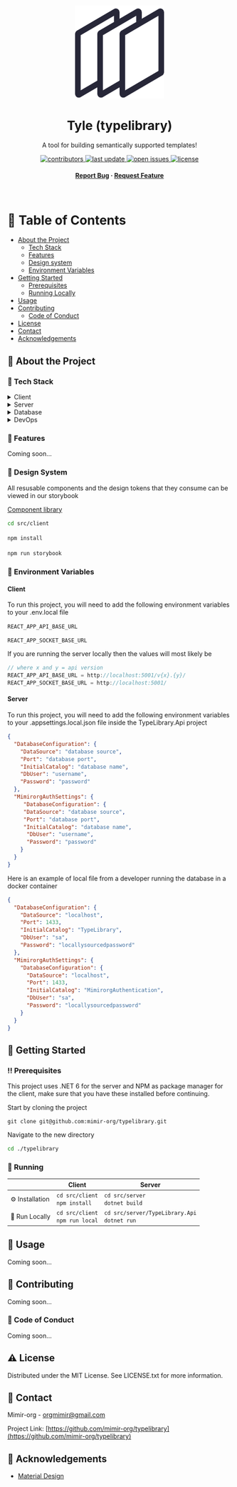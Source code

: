 <div align="center">

  <img src="src/client/public/library.png" alt="logo" width="200" height="auto" />
  <h1>Tyle (typelibrary)</h1>
  
  <p>
    A tool for building semantically supported templates!
  </p>

  
<!-- Badges -->
<p>
  <a href="https://github.com/mimir-org/typelibrary/graphs/contributors">
    <img src="https://img.shields.io/github/contributors/mimir-org/typelibrary" alt="contributors" />
  </a>
  <a href="https://github.com/mimir-org/typelibrary/commits/main">
    <img src="https://img.shields.io/github/last-commit/mimir-org/typelibrary" alt="last update" />
  </a>
  <a href="https://github.com/mimir-org/typelibrary/issues/">
    <img src="https://img.shields.io/github/issues/mimir-org/typelibrary" alt="open issues" />
  </a>
  <a href="https://github.com/mimir-org/typelibrary/blob/master/LICENSE">
    <img src="https://img.shields.io/github/license/mimir-org/typelibrary.svg" alt="license" />
  </a>
</p>
   
<h4>
    <a href="https://github.com/mimir-org/typelibrary/issues">Report Bug</a>
  <span> · </span>
    <a href="https://github.com/mimir-org/typelibrary/issues">Request Feature</a>
  </h4>
</div>

<br />

<!-- Table of Contents -->
# :notebook_with_decorative_cover: Table of Contents

- [About the Project](#star2-about-the-project)
  * [Tech Stack](#space_invader-tech-stack)
  * [Features](#dart-features)
  * [Design system](#art-design-system)
  * [Environment Variables](#key-environment-variables)
- [Getting Started](#toolbox-getting-started)
  * [Prerequisites](#bangbang-prerequisites)
  * [Running Locally](#running-running)
- [Usage](#eyes-usage)
- [Contributing](#wave-contributing)
  * [Code of Conduct](#scroll-code-of-conduct)
- [License](#warning-license)
- [Contact](#handshake-contact)
- [Acknowledgements](#gem-acknowledgements)
  

<!-- About the Project -->
## :star2: About the Project


<!-- TechStack -->
### :space_invader: Tech Stack

<details>
  <summary>Client</summary>
  <ul>
    <li><a href="https://www.typescriptlang.org/">Typescript</a></li>
    <li><a href="https://reactjs.org/">React.js</a></li>
    <li><a href="https://reactrouterdotcom.fly.dev/">React Router</a></li>
    <li><a href="https://react-hook-form.com/">React Hook Form</a></li>
    <li><a href="https://react-query.tanstack.com/">React Query</a></li>
    <li><a href="https://axios-http.com/">Axios</a></li>
    <li><a href="https://fakerjs.dev/">Faker</a></li>
    <li><a href="https://storybook.js.org/">Storybook</a></li>
    <li><a href="https://www.framer.com/motion/">Framer Motion</a></li>
    <li><a href="https://www.radix-ui.com/">Radix UI (Primitives)</a></li>
    <li><a href="https://styled-components.com/">styled-components</a></li>
    <li><a href="https://styled-icons.dev/">styled-icons</a></li>
    <li><a href="https://polished.js.org/">polished</a></li>
  </ul>
</details>

<details>
  <summary>Server</summary>
  <ul>
    <li><a href="https://dotnet.microsoft.com/en-us/languages/csharp">C#</a></li>
    <li><a href="https://docs.microsoft.com/en-us/aspnet/core/">ASP.NET</a></li>
    <li><a href="https://docs.microsoft.com/en-us/azure/active-directory/develop/">MSAL.NET</a></li>
    <li><a href="https://www.newtonsoft.com/json">Json.NET</a></li>    
    <li><a href="https://docs.microsoft.com/en-us/ef/">Entity Framework</a></li>
    <li><a href="https://automapper.org/">AutoMapper</a></li>
    <li><a href="https://xunit.net/">xUnit.NET</a></li>  
    <li><a href="https://github.com/domaindrivendev/Swashbuckle.AspNetCore">Swashbuckle</a></li>    
    <li><a href="https://github.com/moq/moq4">Moq</a></li>   
    <li><a href="https://sendgrid.com/">Sendgrid</a></li>
    <li><a href="https://github.com/pankleks/TypeScriptBuilder">TypeScriptBuilder</a></li>
  </ul>
</details>

<details>
<summary>Database</summary>
  <ul>
    <li><a href="https://www.microsoft.com/en-us/sql-server/">MSSQL</a></li>
  </ul>
</details>

<details>
<summary>DevOps</summary>
  <ul>
    <li><a href="https://www.docker.com/">Docker</a></li>
    <li><a href="https://github.com/features/actions">Github Actions</a></li>
    <li><a href="https://www.terraform.io/">Terraform</a></li>
  </ul>
</details>

<!-- Features -->
### :dart: Features

Coming soon...

<!-- Design System -->
### :art: Design System

All resusable components and the design tokens that they consume can be viewed in our storybook

<a href="https://github.com/mimir-org/typelibrary/tree/dev/src/client/src/complib">Component library</a>

```bash
cd src/client

npm install

npm run storybook
```

<!-- Env Variables -->
### :key: Environment Variables

#### Client

To run this project, you will need to add the following environment variables to your .env.local file

`REACT_APP_API_BASE_URL`

`REACT_APP_SOCKET_BASE_URL`

If you are running the server locally then the values will most likely be  
```js
// where x and y = api version
REACT_APP_API_BASE_URL = http://localhost:5001/v{x}.{y}/
REACT_APP_SOCKET_BASE_URL = http://localhost:5001/
```

#### Server

To run this project, you will need to add the following environment variables to your .appsettings.local.json file inside the TypeLibrary.Api project

```json
{
  "DatabaseConfiguration": {
    "DataSource": "database source",
    "Port": "database port",
    "InitialCatalog": "database name",
    "DbUser": "username",
    "Password": "password"
  },
  "MimirorgAuthSettings": {
     "DatabaseConfiguration": {
     "DataSource": "database source",
     "Port": "database port",
     "InitialCatalog": "database name",
      "DbUser": "username",
      "Password": "password"
    }
  }
}
```

Here is an example of local file from a developer running the database in a docker container
```json
{
  "DatabaseConfiguration": {
    "DataSource": "localhost",
    "Port": 1433,
    "InitialCatalog": "TypeLibrary",
    "DbUser": "sa",
    "Password": "locallysourcedpassword"
  },
  "MimirorgAuthSettings": {
    "DatabaseConfiguration": {
      "DataSource": "localhost",
      "Port": 1433,
      "InitialCatalog": "MimirorgAuthentication",
      "DbUser": "sa",
      "Password": "locallysourcedpassword"
    }
  }
}
```

<!-- Getting Started -->
## 	:toolbox: Getting Started

<!-- Prerequisites -->
### :bangbang: Prerequisites

This project uses .NET 6 for the server and NPM as package manager for the client,
make sure that you have these installed before continuing.

Start by cloning the project
```git 
git clone git@github.com:mimir-org/typelibrary.git
```

Navigate to the new directory
```bash
cd ./typelibrary
```

<!-- Running Locally -->
### :running: Running
|                         | Client      | Server      |
| ----------------------- | ----------- | ----------- |
| :gear: Installation     | ```cd src/client``` <br /> ```npm install```   | ```cd src/server``` <br /> ```dotnet build```      |
| :running: Run Locally   | ```cd src/client``` <br /> ```npm run local``` | ```cd src/server/TypeLibrary.Api``` <br /> ```dotnet run```      |


<!-- Usage -->
## :eyes: Usage

Coming soon...


<!-- Contributing -->
## :wave: Contributing

Coming soon...

<!-- Code of Conduct -->
### :scroll: Code of Conduct

Coming soon...


<!-- License -->
## :warning: License

Distributed under the MIT License. See LICENSE.txt for more information.

<!-- Contact -->
## :handshake: Contact

Mimir-org - orgmimir@gmail.com

Project Link: [https://github.com/mimir-org/typelibrary](https://github.com/mimir-org/typelibrary)

<!-- Acknowledgments -->
## :gem: Acknowledgements

 - [Material Design](https://m3.material.io/)
